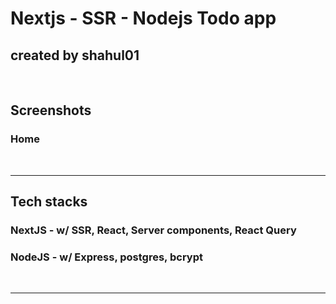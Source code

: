 # Nextjs - SSR - Nodejs Todo app
## created by shahul01

<br >

## Screenshots
### Home


<br ><hr >

## Tech stacks
### NextJS - w/ SSR, React, Server components, React Query
### NodeJS - w/ Express, postgres, bcrypt

<br ><hr >
